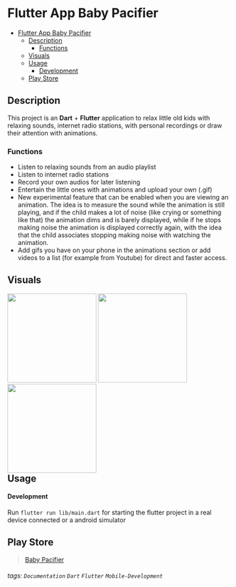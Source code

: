 # Flutter App Baby Pacifier

- [Flutter App Baby Pacifier](#flutter-app-baby-pacifier)
  - [Description](#description)
    - [Functions](#functions)
  - [Visuals](#visuals)
  - [Usage](#usage)
    - [Development](#development)
  - [Play Store](#play-store)

## Description

This project is an **Dart** + **Flutter** application to relax little old kids with relaxing sounds, internet radio stations, with personal recordings or draw their attention with animations.

### Functions

- Listen to relaxing sounds from an audio playlist
- Listen to internet radio stations
- Record your own audios for later listening
- Entertain the little ones with animations and upload your own (.gif)
- New experimental feature that can be enabled when you are viewing an animation. The idea is to measure the sound while the animation is still playing, and if the child makes a lot of noise (like crying or something like that) the animation dims and is barely displayed, while if he stops making noise the animation is displayed correctly again, with the idea that the child associates stopping making noise with watching the animation.
- Add gifs you have on your phone in the animations section or add videos to a list (for example from Youtube) for direct and faster access.

## Visuals

<div style="float:left;">
  <img width="200" src="https://res.cloudinary.com/omarpvcloud/image/upload/v1612465989/Projects/api-node-portfolio/bp2_cp1tlt.png" >
   <img width="200" src="https://res.cloudinary.com/omarpvcloud/image/upload/v1612465989/Projects/api-node-portfolio/bp4_hlhas3.png" >
   <img width="200" src="https://res.cloudinary.com/omarpvcloud/image/upload/v1612465989/Projects/api-node-portfolio/bp5_jrb1rz.jpg" >
</div>

## Usage

#### Development

Run `flutter run lib/main.dart` for starting the flutter project in a real device connected or a android simulator

## Play Store

> [Baby Pacifier](https://play.google.com/store/apps/details?id=com.omarpv.babypacifier)

###### tags: `Documentation` `Dart` `Flutter` `Mobile-Development`
